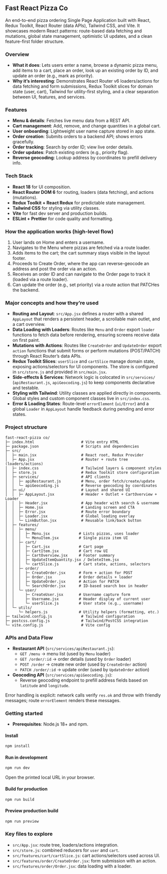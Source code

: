 ## Fast React Pizza Co

An end-to-end pizza ordering Single Page Application built with React, Redux Toolkit, React Router (data APIs), Tailwind CSS, and Vite. It showcases modern React patterns: route-based data fetching and mutations, global state management, optimistic UI updates, and a clean feature-first folder structure.

### Overview
- **What it does**: Lets users enter a name, browse a dynamic pizza menu, add items to a cart, place an order, look up an existing order by ID, and update an order (e.g., mark as priority).
- **Why it’s interesting**: Demonstrates React Router v6 loaders/actions for data fetching and form submissions, Redux Toolkit slices for domain state (user, cart), Tailwind for utility-first styling, and a clear separation between UI, features, and services.

### Features
- **Menu & details**: Fetches live menu data from a REST API.
- **Cart management**: Add, remove, and change quantities in a global cart.
- **User onboarding**: Lightweight user name capture stored in app state.
- **Order creation**: Submits orders to a backend API; shows errors gracefully.
- **Order tracking**: Search by order ID; view live order details.
- **Order updates**: Patch existing orders (e.g., priority flag).
- **Reverse geocoding**: Lookup address by coordinates to prefill delivery info.

### Tech Stack
- **React 18** for UI composition.
- **React Router DOM 6** for routing, loaders (data fetching), and actions (mutations).
- **Redux Toolkit + React Redux** for predictable state management.
- **Tailwind CSS** for styling via utility classes.
- **Vite** for fast dev server and production builds.
- **ESLint + Prettier** for code quality and formatting.

### How the application works (high-level flow)
1. User lands on Home and enters a username.
2. Navigates to the Menu where pizzas are fetched via a route loader.
3. Adds items to the cart; the cart summary stays visible in the layout footer.
4. Proceeds to Create Order, where the app can reverse-geocode an address and post the order via an action.
5. Receives an order ID and can navigate to the Order page to track it (loaded via a route loader).
6. Can update the order (e.g., set priority) via a route action that PATCHes the backend.

### Major concepts and how they’re used
- **Routing and Layout**: `src/App.jsx` defines a router with a shared `AppLayout` that renders a persistent header, a scrollable main outlet, and a cart overview.
- **Data Loading with Loaders**: Routes like `Menu` and `Order` export `loader` functions to fetch data before rendering, ensuring screens receive data on first paint.
- **Mutations with Actions**: Routes like `CreateOrder` and `UpdateOrder` export `action` functions that submit forms or perform mutations (POST/PATCH) through React Router’s data APIs.
- **Redux Toolkit Slices**: `userSlice` and `cartSlice` manage domain state, exposing actions/selectors for UI components. The store is configured in `src/store.js` and provided in `src/main.jsx`.
- **Side-effects & Services**: Network logic is colocated in `src/services/` (`apiRestaurant.js`, `apiGeocoding.js`) to keep components declarative and testable.
- **Styling with Tailwind**: Utility classes are applied directly in components. Global styles and custom component classes live in `src/index.css`.
- **Error & Loading States**: Route-level `errorElement` (`ui/Error`) and a global `Loader` in `AppLayout` handle feedback during pending and error states.

### Project structure
```text
fast-react-pizza co/
├─ index.html                     # Vite entry HTML
├─ package.json                   # Scripts and dependencies
├─ src/
│  ├─ main.jsx                    # React root, Redux Provider
│  ├─ App.jsx                     # Router + route tree (loaders/actions)
│  ├─ index.css                   # Tailwind layers & component styles
│  ├─ store.js                    # Redux Toolkit store configuration
│  ├─ services/                   # API clients
│  │  ├─ apiRestaurant.js         # Menu, order fetch/create/update
│  │  └─ apiGeocoding.js          # Reverse geocoding by coordinates
│  ├─ ui/                         # Layout and shared UI
│  │  ├─ AppLayout.jsx            # Header + Outlet + CartOverview + Loader
│  │  ├─ Header.jsx               # App header with search & username
│  │  ├─ Home.jsx                 # Landing screen and CTA
│  │  ├─ Error.jsx                # Route error boundary
│  │  ├─ Loader.jsx               # Global loading overlay
│  │  └─ LinkButton.jsx           # Reusable link/back button
│  ├─ features/
│  │  ├─ menu/
│  │  │  ├─ Menu.jsx             # Lists pizzas, uses loader
│  │  │  └─ MenuItem.jsx         # Single pizza item UI
│  │  ├─ cart/
│  │  │  ├─ Cart.jsx             # Cart page
│  │  │  ├─ CartItem.jsx         # Cart row UI
│  │  │  ├─ CartOverview.jsx     # Footer summary
│  │  │  ├─ UpdateItemQuantity.jsx / DeleteItem.jsx
│  │  │  └─ cartSlice.js         # Cart state, actions, selectors
│  │  ├─ order/
│  │  │  ├─ CreateOrder.jsx      # Form + action for POST
│  │  │  ├─ Order.jsx            # Order details + loader
│  │  │  ├─ UpdateOrder.jsx      # Action for PATCH
│  │  │  └─ SearchOrder.jsx      # ID-based search box in header
│  │  └─ user/
│  │     ├─ CreateUser.jsx       # Username capture form
│  │     ├─ Username.jsx         # Header display of current user
│  │     └─ userSlice.js         # User state (e.g., username)
│  └─ utils/
│     └─ helpers.js              # Utility helpers (formatting, etc.)
├─ tailwind.config.js             # Tailwind configuration
├─ postcss.config.js              # Tailwind/PostCSS integration
└─ vite.config.js                 # Vite config
```

### APIs and Data Flow
- **Restaurant API** (`src/services/apiRestaurant.js`):
  - `GET /menu` → menu list (used by `Menu` loader)
  - `GET /order/:id` → order details (used by `Order` loader)
  - `POST /order` → create new order (used by `CreateOrder` action)
  - `PATCH /order/:id` → update order (used by `UpdateOrder` action)
- **Geocoding API** (`src/services/apiGeocoding.js`):
  - Reverse geocoding endpoint to prefill address fields based on `latitude` and `longitude`.

Error handling is explicit: network calls verify `res.ok` and throw with friendly messages; route `errorElement` renders these messages.

### Getting started
- **Prerequisites**: Node.js 18+ and npm.

#### Install
```bash
npm install
```

#### Run in development
```bash
npm run dev
```
Open the printed local URL in your browser.

#### Build for production
```bash
npm run build
```

#### Preview production build
```bash
npm run preview
```

### Key files to explore
- `src/App.jsx`: route tree, loaders/actions integration.
- `src/store.js`: combined reducers for `user` and `cart`.
- `src/features/cart/cartSlice.js`: cart actions/selectors used across UI.
- `src/features/order/CreateOrder.jsx`: form submission with an action.
- `src/features/order/Order.jsx`: data loading with a loader.




